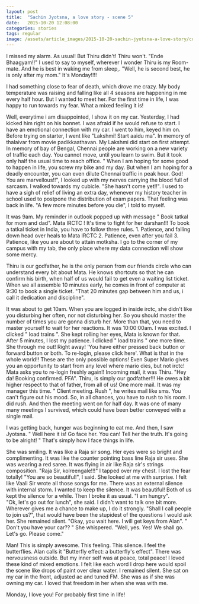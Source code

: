 ```yaml
---
layout: post
title:  "Sachin Jyotsna, a love story - scene 5"
date:   2015-10-20 12:08:00
categories: stories
tags: regular
image: /assets/article_images/2015-10-20-sachin-jyotsna-a-love-story/cover.jpg
---
```

I missed my alarm. As usual! But Thiru didn't! Thiru won't. "Ende Bhaagyam!!" I used to say to myself, wherever I wonder Thiru is my Room-mate. And he is best in waking me from sleep,. "Well, he is second best, he is only after my mom." It's Monday!!!!

I had something close to fear of death, which drove me crazy. My body temperature was raising and falling like all 4 seasons are happening in me every half hour. But I wanted to meet her. For the first time in life, I was happy to run towards my fear. What a mixed feeling it is! 

Well, everytime i am disappointed, I show it on my car. Yesterday, I had kicked him right on his bonnet. I was afraid if he would refuse to start. I have an emotional connection with my car. I went to him, keyed him on. Before trying on starter, I went like "Lakshmi! Start aaidu ma". In memory of thalaivar from movie padikkaathavan. My Lakshmi did start on first attempt. In memory of bay of Bengal, Chennai people are working on a new variety of traffic each day. You cannot move, until you learn to swim. But it took only half the usual time to reach office. " When I am hoping for some good to happen in life, you screw my bike and my day. But when I am hoping for a deadly encounter, you can even dilute Chennai traffic in peak hour. God! You are marvellous!!", I looked up with my nerves carrying the blood full of sarcasm. I walked towards my cubicle. "She hasn't come yet!!". I used to have a sigh of relief of living an extra day, whenever my history teacher in school used to postpone the distribution of exam papers. That feeling was back in life. "A few more minutes before you die", I told to myself.

It was 9am. My reminder in outlook popped up with message " Book tatkal for mom and dad". Mata IRCTC ! It's time to fight for her darshan!!! To book a tatkal ticket in India, you have to follow three rules. 1. Patience, and falling down head over heals to Mata IRCTC 2. Patience, even after you fail 3. Patience, like you are about to attain motksha. I go to the corner of my campus with my tab, the only place where my data connection will show some mercy.  

Thiru is our godfather, he is the only person from our friends circle who can understand every bit about Mata. He knows shortcuts so that he can confirm his birth, when half of us would fail to get even a waiting list ticket. When we all assemble 10 minutes early, he comes in front of computer at 9:30 to book a single ticket. "That 20 minutes gap between him and us, i call it dedication and discipline". 

It was about to get 10am. When you are logged in inside irctc, she didn't like you disturbing her often, nor not disturbing her. So you should master the number of times you are gonna disturb her. More than that, you need to master yourself to wait for her reactions. It was 10:00:00am. I was excited. I clicked " load trains ". She kept rolling her eyes, Mata is known for that. After 5 minutes, I lost my patience. I clicked " load trains " one more time. She through me out! Right away! 'You have either pressed back button or forward button or both. To re-login, please click here'. What is that in the whole world!! These are the only possible options! Even Super Mario gives you an opportunity to start from any level where mario dies, but not irctc! Mata asks you to re-login freshly again!! Incoming mail, it was Thiru. "Hey da! Booking confirmed. PFA". Thiru, is simply our godfather!!! He owes a bit higher respect to that of father, from all of us! One more mail. It was my manager this time. " Client meeting. Rush ", he writes mail like sms. You can't figure out his mood. So, in all chances, you have to rush to his room. I did rush. And then the meeting went on for half day. It was one of many many meetings I survived, which could have been better conveyed with a single mail.

I was getting back, hunger was beginning to eat me. And then, I saw Jyotsna. " Well here it is! Go face her. You can! Tell her the truth. It's going to be alright! " That's simply how I face things in life.  

She was smiling. It was like a Raja sir song. Her eyes were so bright and complimenting. It was like the counter pointing bass line Raja sir uses. She was wearing a red saree. It was flying in air like Raja sir's strings composition. "Raja Sir, kolreengale!!!" I tapped over my chest. I lost the fear totally! 
"You are so beautiful!", I said. She looked at me with surprise. I felt like Vaali Sir wrote all those songs for me. There was an external silence with internal storm. I wanted to keep the silence. It was beautiful! Both of us kept the silence for a while. Then I broke it as usual. 
"I am hungry".  
"Ok, let's go out for lunch", she said.
I didn't want to talk one bit more. Wherever gives me a chance to make up, I do it strongly. 
"Shall I call people to join us?", that would have been the stupidest of the questions I would ask her. She remained silent. 
"Okay, you wait here. I will get keys from Alan".
" Don't you have your car?? " She whispered. 
"Well, yes. Yes! We shall go. Let's go. Please come." 

Man! This is simply awesome. This feeling. This silence. I feel the butterflies. Alan calls it "Butterfly effect: a butterfly's effect". There was nervousness outside. But my inner self was at peace, total peace! I loved these kind of mixed emotions. I felt like each word I drop here would spoil the scene like drops of paint over clear water. I remained silent. She sat on my car in the front, adjusted ac and tuned FM. She was as if she was owning my car. I loved that freedom in her when she was with me.

Monday, I love you! For probably first time in life!